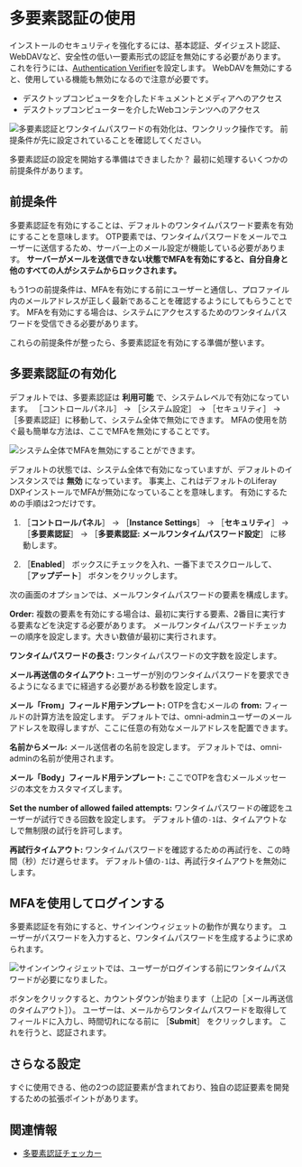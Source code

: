 # 多要素認証の使用

インストールのセキュリティを強化するには、基本認証、ダイジェスト認証、WebDAVなど、安全性の低い一要素形式の認証を無効にする必要があります。 これを行うには、[Authentication Verifier](../securing-web-services/using-authentication-verifiers.md)を設定します。 WebDAVを無効にすると、使用している機能も無効になるので注意が必要です。

* デスクトップコンピュータを介したドキュメントとメディアへのアクセス
* デスクトップコンピューターを介したWebコンテンツへのアクセス

![多要素認証とワンタイムパスワードの有効化は、ワンクリック操作です。 前提条件が先に設定されていることを確認してください。](./using-multi-factor-authentication/images/01.png)

多要素認証の設定を開始する準備はできましたか？ 最初に処理するいくつかの前提条件があります。

<a name="前提条件" />

## 前提条件

多要素認証を有効にすることは、デフォルトのワンタイムパスワード要素を有効にすることを意味します。 OTP要素では、ワンタイムパスワードをメールでユーザーに送信するため、サーバー上のメール設定が機能している必要があります。 **サーバーがメールを送信できない状態でMFAを有効にすると、自分自身と他のすべての人がシステムからロックされます。**

もう1つの前提条件は、MFAを有効にする前にユーザーと通信し、プロファイル内のメールアドレスが正しく最新であることを確認するようにしてもらうことです。 MFAを有効にする場合は、システムにアクセスするためのワンタイムパスワードを受信できる必要があります。

これらの前提条件が整ったら、多要素認証を有効にする準備が整います。

<a name="多要素認証の有効化" />

## 多要素認証の有効化

デフォルトでは、多要素認証は **利用可能** で、システムレベルで有効になっています。 ［コントロールパネル］ &rarr; ［システム設定］ &rarr; ［セキュリティ］ &rarr; ［多要素認証］に移動して、システム全体で無効にできます。 MFAの使用を防ぐ最も簡単な方法は、ここでMFAを無効にすることです。

![システム全体でMFAを無効にすることができます。](./using-multi-factor-authentication/images/02.png)

デフォルトの状態では、システム全体で有効になっていますが、デフォルトのインスタンスでは **無効** になっています。 事実上、これはデフォルトのLiferay DXPインストールでMFAが無効になっていることを意味します。 有効にするための手順は2つだけです。

1. ［**コントロールパネル**］ &rarr; ［**Instance Settings**］ &rarr; ［**セキュリティ**］ &rarr; ［**多要素認証**］ &rarr; ［**多要素認証: メールワンタイムパスワード設定**］ に移動します。

1. ［**Enabled**］ ボックスにチェックを入れ、一番下までスクロールして、 ［**アップデート**］ ボタンをクリックします。

次の画面のオプションでは、メールワンタイムパスワードの要素を構成します。

**Order:** 複数の要素を有効にする場合は、最初に実行する要素、2番目に実行する要素などを決定する必要があります。 メールワンタイムパスワードチェッカーの順序を設定します。大きい数値が最初に実行されます。

**ワンタイムパスワードの長さ:** ワンタイムパスワードの文字数を設定します。

**メール再送信のタイムアウト:** ユーザーが別のワンタイムパスワードを要求できるようになるまでに経過する必要がある秒数を設定します。

**メール「From」フィールド用テンプレート:** OTPを含むメールの **from:** フィールドの計算方法を設定します。 デフォルトでは、omni-adminユーザーのメールアドレスを取得しますが、ここに任意の有効なメールアドレスを配置できます。

**名前からメール:** メール送信者の名前を設定します。 デフォルトでは、omni-adminの名前が使用されます。

**メール「Body」フィールド用テンプレート:** ここでOTPを含むメールメッセージの本文をカスタマイズします。

**Set the number of allowed failed attempts:** ワンタイムパスワードの確認をユーザーが試行できる回数を設定します。 デフォルト値の`-1`は、タイムアウトなしで無制限の試行を許可します。

**再試行タイムアウト:** ワンタイムパスワードを確認するための再試行を、この時間（秒）だけ遅らせます。 デフォルト値の`-1`は、再試行タイムアウトを無効にします。

<a name="mfaを使用してログインする" />

## MFAを使用してログインする

多要素認証を有効にすると、サインインウィジェットの動作が異なります。 ユーザーがパスワードを入力すると、ワンタイムパスワードを生成するように求められます。

![サインインウィジェットでは、ユーザーがログインする前にワンタイムパスワードが必要になりました。](./using-multi-factor-authentication/images/03.png)

ボタンをクリックすると、カウントダウンが始まります（上記の［メール再送信のタイムアウト］）。 ユーザーは、メールからワンタイムパスワードを取得してフィールドに入力し、時間切れになる前に ［**Submit**］ をクリックします。 これを行うと、認証されます。

<a name="さらなる設定" />

## さらなる設定

すぐに使用できる、他の2つの認証要素が含まれており、独自の認証要素を開発するための拡張ポイントがあります。

<a name="関連情報" />

## 関連情報

* [多要素認証チェッカー](./multi-factor-authentication-checkers.md)
